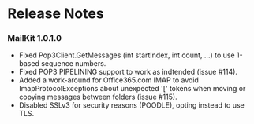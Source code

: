 # Release Notes

### MailKit 1.0.1.0

* Fixed Pop3Client.GetMessages (int startIndex, int count, ...) to use 1-based sequence numbers.
* Fixed POP3 PIPELINING support to work as indtended (issue #114).
* Added a work-around for Office365.com IMAP to avoid ImapProtocolExceptions about unexpected '[' tokens when moving or copying messages between folders (issue #115).
* Disabled SSLv3 for security reasons (POODLE), opting instead to use TLS.
